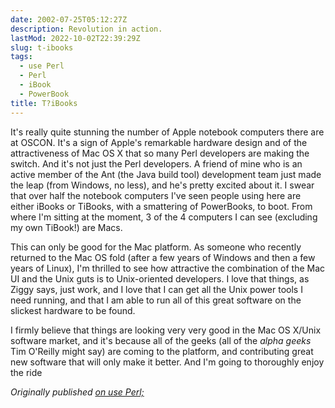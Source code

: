 ```yaml
---
date: 2002-07-25T05:12:27Z
description: Revolution in action.
lastMod: 2022-10-02T22:39:29Z
slug: t-ibooks
tags:
  - use Perl
  - Perl
  - iBook
  - PowerBook
title: T?iBooks
---
```


It's really quite stunning the number of Apple notebook computers there are at
OSCON. It's a sign of Apple's remarkable hardware design and of the
attractiveness of Mac OS X that so many Perl developers are making the switch.
And it's not just the Perl developers. A friend of mine who is an active member
of the Ant (the Java build tool) development team just made the leap (from
Windows, no less), and he's pretty excited about it. I swear that over half the
notebook computers I've seen people using here are either iBooks or TiBooks,
with a smattering of PowerBooks, to boot. From where I'm sitting at the moment,
3 of the 4 computers I can see (excluding my own TiBook!) are Macs.

This can only be good for the Mac platform. As someone who recently returned to
the Mac OS fold (after a few years of Windows and then a few years of Linux),
I'm thrilled to see how attractive the combination of the Mac UI and the Unix
guts is to Unix-oriented developers. I love that things, as Ziggy says, just
work, and I love that I can get all the Unix power tools I need running, and
that I am able to run all of this great software on the slickest hardware to be
found.

I firmly believe that things are looking very very good in the Mac OS X/Unix
software market, and it's because all of the geeks (all of the *alpha geeks* Tim
O'Reilly might say) are coming to the platform, and contributing great new
software that will only make it better. And I'm going to thoroughly enjoy the
ride

*Originally published [on use Perl;]*

  [on use Perl;]: https://use-perl.github.io/user/Theory/journal/6622/
    "use.perl.org journal of Theory: “T?iBooks”"
